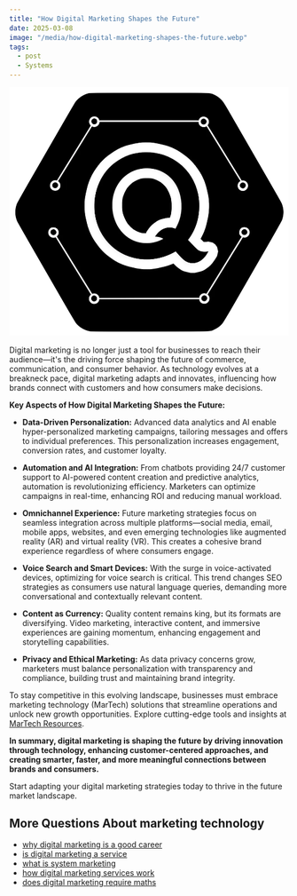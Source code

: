 ```yaml
---
title: "How Digital Marketing Shapes the Future"
date: 2025-03-08
image: "/media/how-digital-marketing-shapes-the-future.webp"
tags:
  - post
  - Systems
---
```


![How Digital Marketing Shapes the Future](/media/how-digital-marketing-shapes-the-future.webp)

Digital marketing is no longer just a tool for businesses to reach their audience—it's the driving force shaping the future of commerce, communication, and consumer behavior. As technology evolves at a breakneck pace, digital marketing adapts and innovates, influencing how brands connect with customers and how consumers make decisions.

**Key Aspects of How Digital Marketing Shapes the Future:**

- **Data-Driven Personalization:** Advanced data analytics and AI enable hyper-personalized marketing campaigns, tailoring messages and offers to individual preferences. This personalization increases engagement, conversion rates, and customer loyalty.

- **Automation and AI Integration:** From chatbots providing 24/7 customer support to AI-powered content creation and predictive analytics, automation is revolutionizing efficiency. Marketers can optimize campaigns in real-time, enhancing ROI and reducing manual workload.

- **Omnichannel Experience:** Future marketing strategies focus on seamless integration across multiple platforms—social media, email, mobile apps, websites, and even emerging technologies like augmented reality (AR) and virtual reality (VR). This creates a cohesive brand experience regardless of where consumers engage.

- **Voice Search and Smart Devices:** With the surge in voice-activated devices, optimizing for voice search is critical. This trend changes SEO strategies as consumers use natural language queries, demanding more conversational and contextually relevant content.

- **Content as Currency:** Quality content remains king, but its formats are diversifying. Video marketing, interactive content, and immersive experiences are gaining momentum, enhancing engagement and storytelling capabilities.

- **Privacy and Ethical Marketing:** As data privacy concerns grow, marketers must balance personalization with transparency and compliance, building trust and maintaining brand integrity.

To stay competitive in this evolving landscape, businesses must embrace marketing technology (MarTech) solutions that streamline operations and unlock new growth opportunities. Explore cutting-edge tools and insights at [MarTech Resources](https://marketer.it.com/posts/martech).

**In summary, digital marketing is shaping the future by driving innovation through technology, enhancing customer-centered approaches, and creating smarter, faster, and more meaningful connections between brands and consumers.** 

Start adapting your digital marketing strategies today to thrive in the future market landscape.

## More Questions About marketing technology

- [why digital marketing is a good career](/posts/why-digital-marketing-is-a-good-career)
- [is digital marketing a service](/posts/is-digital-marketing-a-service)
- [what is system marketing](/posts/what-is-system-marketing)
- [how digital marketing services work](/posts/how-digital-marketing-services-work)
- [does digital marketing require maths](/posts/does-digital-marketing-require-maths)
